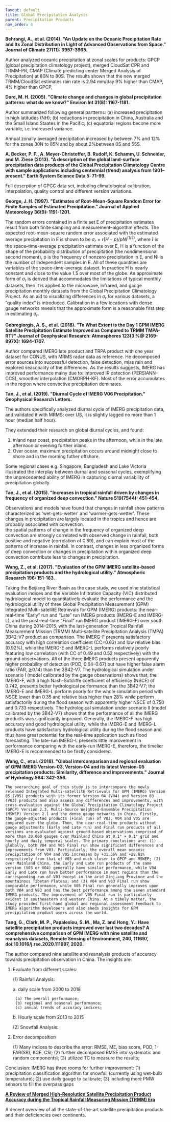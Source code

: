 ```yaml
---
layout: default
title: Global Precipitation Analysis
parent: Precipitation Products
nav_order: 4
---
```


__Behrangi, A., et al. (2014). "An Update on the Oceanic Precipitation Rate and Its Zonal Distribution in Light of Advanced Observations from Space." Journal of Climate 27(11): 3957-3965.__

Author analyzed oceanic precipitation at zonal scales for products: GPCP (global precipitation climatology project), merged CloudSat CPR
 and TRMM-PR, CMAP (Climate predicting center Merged Analysis of Precipitation) at 80N to 80S. The results shown that the new merged 
 TRMM/CloudSat estimates rain rate is 2.94 mm/day 9% higher than CMAP, 4% higher than GPCP, 

__Dore, M. H. (2005). "Climate change and changes in global precipitation patterns: what do we know?" Environ Int 31(8): 1167-1181.__

Author summarized following general partterns: (a) increased precipitation in high latitudes (NH); (b) reductions in precipitation in China, Australia and the Small Island Staates in the Pacific; (c) equatorial regions becone more variable, i.e. increased variance.

Annual zonally averaged precipitation increased by between 7% and 12% for the zones 30N to 85N and by about 2%between 0S and 55S.

__A. Becker, P. F., A. Meyer-Christoffer, B. Rudolf, K. Schamm, U. Schneider, and M. Ziese (2013). "A description of the global land-surface precipitation data products of the Global Precipitation Climatology Centre with sample applications including centennial (trend) analysis from 1901–present." Earth System Science Data 5: 71-99.__

Full descrption of GPCC data set, including climatological calibration, interpolation, quality control and different version variations.

__George, J. H. (1997). "Estimates of Root-Mean-Square Random Error for Finite Samples of Estimated Precipitation." Journal of Applied Meteorology 36(9): 1191-1201.__

The random errors contained in a finite set E of precipitation estimates result from both finite sampling and measurement–algorithm effects. The expected root-mean-square random error associated with the estimated average precipitation in E is shown to be $\sigma_r = r̄{(H − p)/pNI}^(1/2)$, where r̄ is the space–time-average precipitation estimate over E, H is a function of the shape of the probability distribution of precipitation (the nondimensional second moment), p is the frequency of nonzero precipitation in E, and NI is the number of independent samples in E. All of these quantities are variables of the space–time-average dataset. In practice H is nearly constant and close to the value 1.5 over most of the globe. An approximate form of $σ_r$ is derived that accommodates the limitations of typical monthly datasets, then it is applied to the microwave, infrared, and gauge precipitation monthly datasets from the Global Precipitation Climatology Project. As an aid to visualizing differences in $σ_r$ for various datasets, a “quality index” is introduced. Calibration in a few locations with dense gauge networks reveals that the approximate form is a reasonable first step in estimating $σ_r$.

__Gebregiorgis, A. S., et al. (2018). "To What Extent is the Day 1 GPM IMERG Satellite Precipitation Estimate Improved as Compared to TRMM TMPA-RT?" Journal of Geophysical Research: Atmospheres 123(3 %@ 2169-897X): 1694-1707.__

Author compared IMERG late product and TRPA product with one year dataset for CONUS, with MRMS radar data as reference. He decomposed error sources into successful detection, false detection, miss rain and explored seasonality of the differences. As the results suggests, IMERG has improved performance mainy due to: improved IR detection (PERSIANN-CCS), smoother interpolation (CMORPH-KF). Most of the error accumulates in the region where convective precipitation dominates.

__Tan, J., et al. (2019). "Diurnal Cycle of IMERG V06 Precipitation." Geophysical Research Letters.__

The authors specifically analyzed diurnal cycle of IMERG precipitation data, and validated it with MRMS: over US, it is slightly lagged no more than 1 hour (median half hour).

They extended their research on global diurnal cycles, and found:
 1. inland near coast, precipitation peaks in the afternoon, while in the late afternoon or evening further inland.
 2. Over ocean, maximum precipitation occurs around midnight close to shore and in the morning futher offshore.

Some regional cases e.g. Singapore, Bangladesh and Lake Victoria illustrated the interplay between durnal and seasonal cycles, exemplifying the unprecedented ability of IMERG in capturing diurnal variability of precipitation globally.

__Tan, J., et al. (2015). "Increases in tropical rainfall driven by changes in frequency of organized deep convection." Nature 519(7544): 451-454.__

Observations and models have found that changes in rainfall show patterns characterized as 'wet-gets-wetter' and 'warmer-gets-wetter'. These changes in precipitation are largely located in the tropics and hence are probably associated with convection.  
the spatial patterns of change in the frequency of organized deep convection are strongly correlated with observed change in rainfall, both positive and negative (correlation of 0.69), and can explain most of the patterns of increase in rainfall. In contrast, changes in less organized forms of deep convection or changes in precipitation within organized deep convection contribute less to changes in precipitation. 

__Wang, Z., et al. (2017). "Evaluation of the GPM IMERG satellite-based precipitation products and the hydrological utility." Atmospheric Research 196: 151-163.__

Taking the Beijiang River Basin as the case study, we used nine statistical evaluation indices and the Variable Infiltration Capacity (VIC) distributed hydrological model to quantitatively evaluate the performance and the hydrological utility of three Global Precipitation Measurement (GPM) Integrated Multi-satellitE Retrievals for GPM (IMERG) products: the near-real-time “Early” run and “Late” run IMERG products (IMERG-E and IMERG-L), and the post-real-time “Final” run IMERG product (IMERG-F) over south China during 2014–2015, with the last-generation Tropical Rainfall Measurement Mission (TRMM) Multi-satellite Precipitation Analysis (TMPA) 3B42-V7 product as comparison. The IMERG-F presents satisfactory accuracy with high correlation coefficient (CC=0.63) and low relative bias (0.92%), while the IMERG-E and IMERG-L performs relatively poorly featuring low correlation (with CC of 0.49 and 0.52 respectively) with the ground observations. All of the three IMERG products present apparently higher probability of detection (POD, 0.64–0.67) but have higher false alarm ratio (FAR, ≧0.14) than the 3B42-V7. The hydrological simulation under scenario I (model calibrated by the gauge observations) shows that, the IMERG-F, with a high Nash–Sutcliffe coefficient of efficiency (NSCE) of 0.742, presents better hydrological performance than the 3B42-V7; the IMERG-E and IMERG-L perform poorly for the whole simulation period with NSCE lower than 0.35 and relative bias higher than 28% while perform satisfactorily during the flood season with apparently higher NSCE of 0.750 and 0.733 respectively. The hydrological simulation under scenario II (model calibrated by the 3B42-V7) shows that the performance of all the IMERG products was significantly improved. Generally, the IMERG-F has high accuracy and good hydrological utility, while the IMERG-E and IMERG-L products have satisfactory hydrological utility during the flood season and thus have great potential for the real-time application such as flood forecasting. The late-run IMERG-L presents little improvement in performance comparing with the early-run IMERG-E, therefore, the timelier IMERG-E is recommended to be firstly considered.

__Wang, C., et al. (2018). "Global intercomparison and regional evaluation of GPM IMERG Version-03, Version-04 and its latest Version-05 precipitation products: Similarity, difference and improvements." Journal of Hydrology 564: 342-356.__

	The overarching goal of this study is to intercompare the newly released Integrated Multi-satellitE Retrievals for GPM (IMERG) Version 05 (V05) products with its former Version 04 (V04) and Version 03 (V03) products and also assess any differences and improvements, with cross-evaluation against the Global Precipitation Climatology Project (GPCP) Version 2.3, Multi-Source Weighted-Ensemble Precipitation (MSWEP) Version 2.1 and the dense gauge networks in China. Firstly, the gauge-adjusted products (Final run) of V03, V04 and V05 are compared over the globe. Then, the near-real-time products without gauge adjustments (Early and Late run) and Final run products of all versions are evaluated against ground-based observations comprised of more than 30,000 gauges over Mainland China at 0.1° × 0.1° grid and hourly and daily temporal scales. The primary conclusions are: (1) globally, both V04 and V05 Final run show significant differences and improvements from V03. Particularly, the overall mean oceanic precipitation of V04 and V05 increases by +31.36% and +28.81% respectively from that of V03 and much closer to GPCP and MSWEP; (2) over Mainland China, the Early and Late run products of the same version (V03 or V04) generally have similar performance, while V04 Early and Late run have better performance in most regions than the corresponding run of V03 except in the arid Xinjiang Province and the mountainous Tibetan Plateau; and (3) V04 and V03 Final run show comparable performance, while V05 Final run generally improves upon both V04 and V03 and has the best performance among the seven standard IMERG products. The improvement of V05 Final run is particularly evident in southeastern and western China. At a timely matter, the study provides first-hand global and regional assessment feedback to IMERG algorithm developers and also sheds insights for GPM precipitation product users across the world.
	
__Tang, G., Clark, M. P., Papalexiou, S. M., Ma, Z. and Hong, Y.: Have satellite precipitation products improved over last two decades? A comprehensive comparison of GPM IMERG with nine satellite and reanalysis datasets, Remote Sensing of Environment, 240, 111697, doi:10.1016/j.rse.2020.111697, 2020.__

The author compared nine satellite and reanalysis products of accuracy towards precipitation observation in China. The insights are:

1. Evaluate from different scales: 

    (1) Rainfall Analysis:

	a. daily scale from 2000 to 2018
		
		(a) The overall performance;
		(b) regional and seasonal performance;
		(c) annual trends of accuracy indices;
	
	b. Hourly scale from 2013 to 2015
	
     (2) Snowfall Analysis:
     
2. Error decomposition

	(1) Many indices to describe the error: RMSE, ME, bias score, POD, 1-FAR(SR), KGE, CSI;
	(2) further decomposed RMSE into systematic and random componentsl;
	(3) utilized TC to measure the results;
	
Conclusion: IMERG has three rooms for further improvement: (1) precipitation classification algorithm for snowfall (currently using wet-bulb temperature); (2) use daily gauge to calibrate; (3) including more PMW sensors to fill the overpass gaps

[__A Review of Merged High-Resolution Satellite Precipitation Product Accuracy during the Tropical Rainfall Measuring Mission (TRMM) Era__](https://journals.ametsoc.org/doi/10.1175/JHM-D-15-0190.1?mobileUi=0)

A decent overview of all the state-of-the-art satellite precipitation products and their deficiencies over continents.
